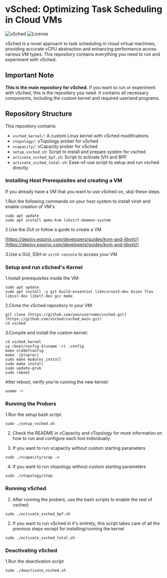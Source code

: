 # vSched: Optimizing Task Scheduling in Cloud VMs

![vSched](https://img.shields.io/badge/vSched-Main%20Repo-blue)
![License](https://img.shields.io/badge/License-Apache%202.0-green)

vSched is a novel approach to task scheduling in cloud virtual machines, providing accurate vCPU abstraction and enhancing performance across various VM types. This repository contains everything you need to run and experiment with vSched.

## Important Note

**This is the main repository for vSched.** If you want to run or experiment with vSched, this is the repository you need. It contains all necessary components, including the custom kernel and required userland programs.

## Repository Structure

This repository contains:

- `vsched_kernel/`: A custom Linux kernel with vSched modifications
- `vtopology/`: vTopology prober for vSched
- `vcapacity/`: vCapacity prober for vSched
- `setup_vsched.sh`: Script to install and prepare system for vsched
- `activate_vsched_bpf.sh`: Script to activate IVH and BPF
- `activate_vsched_total.sh`: Ease-of-use script to setup and run vsched directly

### Installing Host Prerequisites and creating a VM
If you already have a VM that you want to use vSched on, skip these steps.

1.Run the following commands on your host system to install virsh and enable creation of VM's

```
sudo apt update
sudo apt install qemu-kvm libvirt-daemon-system
```

2.Use the GUI or follow a guide to create a VM

[https://deploy.equinix.com/developers/guides/kvm-and-libvirt/](https://deploy.equinix.com/developers/guides/kvm-and-libvirt/)

3.Use a GUI, SSH or `virsh console` to access your VM


### Setup and run vSched's Kernel

1.Install prerequisites inside the VM:

```
sudo apt update
sudo apt install -y git build-essential libncurses5-dev bison flex libssl-dev libelf-dev gcc make
```

2.Clone the vSched repository in your VM:

```
git clone [https://github.com/yourusername/vsched.git](https://github.com/vSched/vsched_main.git)
cd vsched
```

3.Compile and install the custom kernel:

```
cd vsched_kernel
cp /boot/config-$(uname -r) .config
make olddefconfig
make -j$(nproc)
sudo make modules_install
sudo make install
sudo update-grub
sudo reboot
```


After reboot, verify you're running the new kernel:

```
uname -r
```

### Running the Probers
1.Run the setup bash script

```
sudo ./setup_vsched.sh
```

2. Check the README in vCapacity and vTopology for more information on how to run and configure each tool individually.

3. If you want to run vcapacity without custom starting parameters

```
sudo ./vcapacity/vcap -v
```

4. If you want to run vtopology without custom starting parameters

```
sudo ./vtopology/vtop 
```

### Running vSched

1. After running the probers, use the bash scripts to enable the rest of vsched:

```
sudo ./activate_vsched_bpf.sh
```

2. If you want to run vSched in it's entirety, this script takes care of all the previous steps except for installing/running the kernel

```
sudo ./activate_vsched_total.sh
```


### Deactivating vSched

1.Run the deactivation script 

```
sudo ./deactivate_vsched.sh
```




